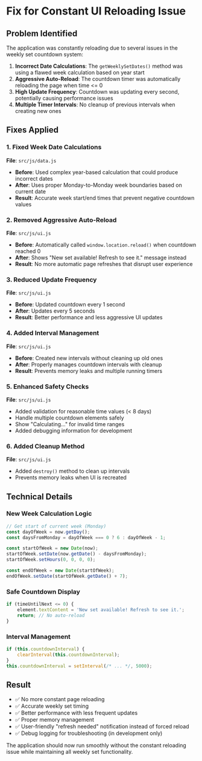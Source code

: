 # Fix for Constant UI Reloading Issue

## Problem Identified
The application was constantly reloading due to several issues in the weekly set countdown system:

1. **Incorrect Date Calculations**: The `getWeeklySetDates()` method was using a flawed week calculation based on year start
2. **Aggressive Auto-Reload**: The countdown timer was automatically reloading the page when time <= 0
3. **High Update Frequency**: Countdown was updating every second, potentially causing performance issues
4. **Multiple Timer Intervals**: No cleanup of previous intervals when creating new ones

## Fixes Applied

### 1. Fixed Week Date Calculations
**File**: `src/js/data.js`
- **Before**: Used complex year-based calculation that could produce incorrect dates
- **After**: Uses proper Monday-to-Monday week boundaries based on current date
- **Result**: Accurate week start/end times that prevent negative countdown values

### 2. Removed Aggressive Auto-Reload
**File**: `src/js/ui.js`
- **Before**: Automatically called `window.location.reload()` when countdown reached 0
- **After**: Shows "New set available! Refresh to see it." message instead
- **Result**: No more automatic page refreshes that disrupt user experience

### 3. Reduced Update Frequency
**File**: `src/js/ui.js`
- **Before**: Updated countdown every 1 second
- **After**: Updates every 5 seconds
- **Result**: Better performance and less aggressive UI updates

### 4. Added Interval Management
**File**: `src/js/ui.js`
- **Before**: Created new intervals without cleaning up old ones
- **After**: Properly manages countdown intervals with cleanup
- **Result**: Prevents memory leaks and multiple running timers

### 5. Enhanced Safety Checks
**File**: `src/js/ui.js`
- Added validation for reasonable time values (< 8 days)
- Handle multiple countdown elements safely
- Show "Calculating..." for invalid time ranges
- Added debugging information for development

### 6. Added Cleanup Method
**File**: `src/js/ui.js`
- Added `destroy()` method to clean up intervals
- Prevents memory leaks when UI is recreated

## Technical Details

### New Week Calculation Logic
```javascript
// Get start of current week (Monday)
const dayOfWeek = now.getDay();
const daysFromMonday = dayOfWeek === 0 ? 6 : dayOfWeek - 1;

const startOfWeek = new Date(now);
startOfWeek.setDate(now.getDate() - daysFromMonday);
startOfWeek.setHours(0, 0, 0, 0);

const endOfWeek = new Date(startOfWeek);
endOfWeek.setDate(startOfWeek.getDate() + 7);
```

### Safe Countdown Display
```javascript
if (timeUntilNext <= 0) {
    element.textContent = 'New set available! Refresh to see it.';
    return; // No auto-reload
}
```

### Interval Management
```javascript
if (this.countdownInterval) {
    clearInterval(this.countdownInterval);
}
this.countdownInterval = setInterval(/* ... */, 5000);
```

## Result
- ✅ No more constant page reloading
- ✅ Accurate weekly set timing
- ✅ Better performance with less frequent updates
- ✅ Proper memory management
- ✅ User-friendly "refresh needed" notification instead of forced reload
- ✅ Debug logging for troubleshooting (in development only)

The application should now run smoothly without the constant reloading issue while maintaining all weekly set functionality.
